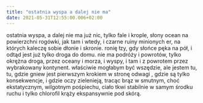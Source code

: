 ```yaml
---
title: "ostatnia wyspa a dalej nie ma"
date: 2021-05-31T12:55:00.006+02:00
---
```

ostatnia wyspa, a dalej nie ma już nic, tylko fale i krople, słony ocean na powierzchni rogówki, jak tam i wtedy, i czarne ruiny minionych er, na których kaleczę sobie dłonie i skronie. ronię łzy, gdy słońce pęka na pół, i odtąd jest już tylko droga do domu. nie ma podróży i powrotów, tylko okrężna droga, przez oceany i morza, i wyspy, i tam i z powrotem przez wybrakowany kontynent. właściwie mogłabym być wszędzie, 
 ale jestem tu, 
 tu, gdzie  gniew jest pierwszym krokiem w stronę odwagi , gdzie są tylko konsekwencje, i gdzie oczy zielenieją, tracąc brąz w smutnym, choć ekstatycznym, wilgotnym pośpiechu, ciało tkwi stabilnie w samym środku ruchu i tylko chlorofil krąży ekspansywnie pod skórą.
